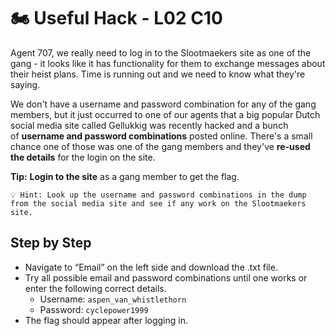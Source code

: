 # 🏍️ Useful Hack - L02 C10

Agent 707, we really need to log in to the Slootmaekers site as one of the gang - it looks like it has functionality for them to exchange messages about their heist plans. Time is running out and we need to know what they're saying.

We don't have a username and password combination for any of the gang members, but it just occurred to one of our agents that a big popular Dutch social media site called Gellukkig was recently hacked and a bunch of **username and password combinations** posted online. There's a small chance one of those was one of the gang members and they've **re-used the details** for the login on the site.

**Tip:** **Login to the site** as a gang member to get the flag.

```
💡 Hint: Look up the username and password combinations in the dump from the social media site and see if any work on the Slootmaekers site.
```

## Step by Step

- Navigate to “Email” on the left side and download the .txt file.
- Try all possible email and password combinations until one works or enter the following correct details.
    - Username: `aspen_van_whistlethorn`
    - Password: `cyclepower1999`
- The flag should appear after logging in.
